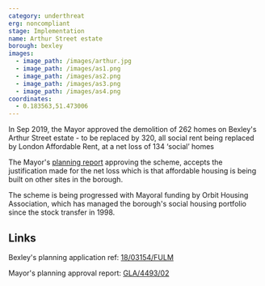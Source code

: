 ```yaml
---
category: underthreat
erg: noncompliant
stage: Implementation 
name: Arthur Street estate 
borough: bexley
images:
  - image_path: /images/arthur.jpg
  - image_path: /images/as1.png
  - image_path: /images/as2.png
  - image_path: /images/as3.png
  - image_path: /images/as4.png
coordinates: 
  - 0.183563,51.473006
---
```

In Sep 2019, the Mayor approved the demolition of 262 homes on Bexley's Arthur Street estate - to be replaced by 320, all social rent being replaced by London Affordable Rent, at a net loss of 134 ‘social’ homes

The Mayor's [planning report](https://www.london.gov.uk/sites/default/files/public%3A//public%3A//PAWS/media_id_473856///arthur_street_estate_report.pdf) approving the scheme, accepts the justification made for the net loss which is that affordable housing is being built on other sites in the borough. 

The scheme is being progressed with Mayoral funding by Orbit Housing Association, which has managed the borough's social housing portfolio since the stock transfer in 1998. 

## Links
Bexley's planning application ref: [18/03154/FULM](https://pa.bexley.gov.uk/online-applications/applicationDetails.do?activeTab=documents&keyVal=PJMSHCBE00Q00)

Mayor's planning approval report: [GLA/4493/02](https://www.london.gov.uk/sites/default/files/public%3A//public%3A//PAWS/media_id_473856///arthur_street_estate_report.pdf)

